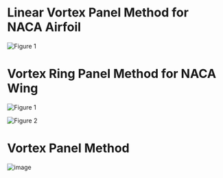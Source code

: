 # Linear Vortex Panel Method for NACA Airfoil

![Figure 1](https://user-images.githubusercontent.com/104728656/175836769-ab0af172-36f2-48f2-90a3-cda486dd9823.png)

# Vortex Ring Panel Method for NACA Wing

![Figure 1](https://user-images.githubusercontent.com/104728656/175836733-396ee772-5848-4df4-a93c-414c69cab2d5.png)

![Figure 2](https://user-images.githubusercontent.com/104728656/175836735-a2e4d718-7814-4b67-88af-d041610ad379.png)

# Vortex Panel Method

![image](https://user-images.githubusercontent.com/104728656/176613071-6e5558e4-9447-4948-a860-ae0df60f2f03.png)
